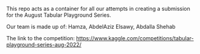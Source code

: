 This repo acts as a container for all our attempts in creating a submission for the August Tabular Playground Series.

Our team is made up of: Hamza, AbdelAziz Elsawy, Abdalla Shehab

The link to the competition: https://www.kaggle.com/competitions/tabular-playground-series-aug-2022/
